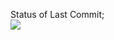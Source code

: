 Status of Last Commit; <br>
<img src='http://github.com/kykyshka69/--test/workflows/My-first-actions-github/badge.svg?branch=main'><br>

